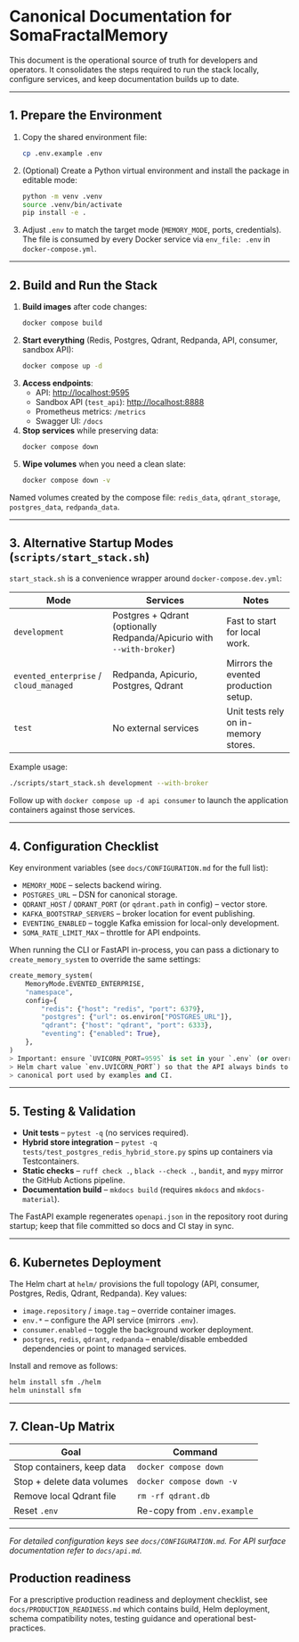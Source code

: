 # Canonical Documentation for SomaFractalMemory

This document is the operational source of truth for developers and operators. It consolidates the steps required to run the stack locally, configure services, and keep documentation builds up to date.

---

## 1. Prepare the Environment
1. Copy the shared environment file:
   ```bash
   cp .env.example .env
   ```
2. (Optional) Create a Python virtual environment and install the package in editable mode:
   ```bash
   python -m venv .venv
   source .venv/bin/activate
   pip install -e .
   ```
3. Adjust `.env` to match the target mode (`MEMORY_MODE`, ports, credentials). The file is consumed by every Docker service via `env_file: .env` in `docker-compose.yml`.

---

## 2. Build and Run the Stack
1. **Build images** after code changes:
   ```bash
   docker compose build
   ```
2. **Start everything** (Redis, Postgres, Qdrant, Redpanda, API, consumer, sandbox API):
   ```bash
   docker compose up -d
   ```
3. **Access endpoints**:
   * API: <http://localhost:9595>
   * Sandbox API (`test_api`): <http://localhost:8888>
   * Prometheus metrics: `/metrics`
   * Swagger UI: `/docs`
4. **Stop services** while preserving data:
   ```bash
   docker compose down
   ```
5. **Wipe volumes** when you need a clean slate:
   ```bash
   docker compose down -v
   ```

Named volumes created by the compose file: `redis_data`, `qdrant_storage`, `postgres_data`, `redpanda_data`.

---

## 3. Alternative Startup Modes (`scripts/start_stack.sh`)
`start_stack.sh` is a convenience wrapper around `docker-compose.dev.yml`:

| Mode | Services | Notes |
|------|----------|-------|
| `development` | Postgres + Qdrant (optionally Redpanda/Apicurio with `--with-broker`) | Fast to start for local work. |
| `evented_enterprise` / `cloud_managed` | Redpanda, Apicurio, Postgres, Qdrant | Mirrors the evented production setup. |
| `test` | No external services | Unit tests rely on in-memory stores. |

Example usage:
```bash
./scripts/start_stack.sh development --with-broker
```
Follow up with `docker compose up -d api consumer` to launch the application containers against those services.

---

## 4. Configuration Checklist
Key environment variables (see `docs/CONFIGURATION.md` for the full list):
- `MEMORY_MODE` – selects backend wiring.
- `POSTGRES_URL` – DSN for canonical storage.
- `QDRANT_HOST` / `QDRANT_PORT` (or `qdrant.path` in config) – vector store.
- `KAFKA_BOOTSTRAP_SERVERS` – broker location for event publishing.
- `EVENTING_ENABLED` – toggle Kafka emission for local-only development.
- `SOMA_RATE_LIMIT_MAX` – throttle for API endpoints.

When running the CLI or FastAPI in-process, you can pass a dictionary to `create_memory_system` to override the same settings:
```python
create_memory_system(
    MemoryMode.EVENTED_ENTERPRISE,
    "namespace",
    config={
        "redis": {"host": "redis", "port": 6379},
        "postgres": {"url": os.environ["POSTGRES_URL"]},
        "qdrant": {"host": "qdrant", "port": 6333},
        "eventing": {"enabled": True},
    },
)
> Important: ensure `UVICORN_PORT=9595` is set in your `.env` (or override the
> Helm chart value `env.UVICORN_PORT`) so that the API always binds to the
> canonical port used by examples and CI.
```

---

## 5. Testing & Validation
- **Unit tests** – `pytest -q` (no services required).
- **Hybrid store integration** – `pytest -q tests/test_postgres_redis_hybrid_store.py` spins up containers via Testcontainers.
- **Static checks** – `ruff check .`, `black --check .`, `bandit`, and `mypy` mirror the GitHub Actions pipeline.
- **Documentation build** – `mkdocs build` (requires `mkdocs` and `mkdocs-material`).

The FastAPI example regenerates `openapi.json` in the repository root during startup; keep that file committed so docs and CI stay in sync.

---

## 6. Kubernetes Deployment
The Helm chart at `helm/` provisions the full topology (API, consumer, Postgres, Redis, Qdrant, Redpanda). Key values:
- `image.repository` / `image.tag` – override container images.
- `env.*` – configure the API service (mirrors `.env`).
- `consumer.enabled` – toggle the background worker deployment.
- `postgres`, `redis`, `qdrant`, `redpanda` – enable/disable embedded dependencies or point to managed services.

Install and remove as follows:
```bash
helm install sfm ./helm
helm uninstall sfm
```

---

## 7. Clean-Up Matrix
| Goal | Command |
|------|---------|
| Stop containers, keep data | `docker compose down` |
| Stop + delete data volumes | `docker compose down -v` |
| Remove local Qdrant file | `rm -rf qdrant.db` |
| Reset `.env` | Re-copy from `.env.example` |

---

*For detailed configuration keys see `docs/CONFIGURATION.md`. For API surface documentation refer to `docs/api.md`.*

## Production readiness

For a prescriptive production readiness and deployment checklist, see
`docs/PRODUCTION_READINESS.md` which contains build, Helm deployment, schema
compatibility notes, testing guidance and operational best-practices.
